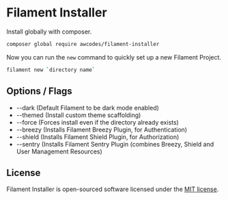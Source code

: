 # Filament Installer

Install globally with composer.

```bash
composer global require awcodes/filament-installer
```

Now you can run the `new` command to quickly set up a new Filament Project.

```bash
filament new `directory name`
```

## Options / Flags

* --dark (Default Filament to be dark mode enabled)
* --themed (Install custom theme scaffolding)
* --force (Forces install even if the directory already exists)
* --breezy (Installs Filament Breezy Plugin, for Authentication)
* --shield (Installs Filament Shield Plugin, for Authorization)
* --sentry (Installs Filament Sentry Plugin (combines Breezy, Shield and User Management Resources)

## License

Filament Installer is open-sourced software licensed under the [MIT license](LICENSE.md).

